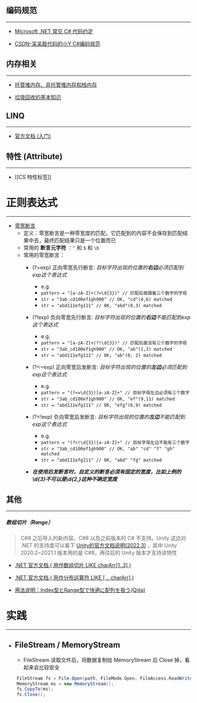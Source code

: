 ## 编码规范
---
- [Microsoft .NET 常见 C# 代码约定](https://learn.microsoft.com/zh-cn/dotnet/csharp/fundamentals/coding-style/coding-conventions)

- [CSDN-呆呆敲代码的小Y  C#编码规范](https://xiaoy.blog.csdn.net/article/details/127565036)


## 内存相关
---
- [托管堆内存、非托管堆内存和栈内存](https://www.51cto.com/article/771791.html)

- [垃圾回收的基本知识](https://learn.microsoft.com/zh-cn/dotnet/standard/garbage-collection/fundamentals)


## LINQ
---
- [官方文档 (入门)](https://learn.microsoft.com/zh-tw/dotnet/csharp/linq/)


## 特性 (Attribute)
---
- [[CS 特性标签]]

# 正则表达式
---
- [零宽断言](https://blog.csdn.net/yeshang_lady/article/details/121756563)
	- 定义：零宽断言是一种零宽度的匹配，它匹配到的内容不会保存到匹配结果中去，最终匹配结果只是一个位置而已
	- 常用的 **断言元字符** ：`^` 和 `$` 和 `\b`
	- 常用的零宽断言：
		- (?=exp)  正向零宽先行断言: *目标字符出现的位置的**右边**必须匹配到exp这个表达式*
			- e.g.  
			- `pattern = "[a-zA-Z]+(?=\d{3})" // 匹配后面跟着三个数字的字母`
			- `str = "3ab_cd100ef1gh900" // OK, "cd"(4,6) matched`
			- `str = "abd111efg111" // OK, "abd"(0,3) matched`

		- (?!exp)  负向零宽先行断言: *目标字符出现的位置的**右边**不能匹配到exp这个表达式*
			- e.g.
			- `pattern = "[a-zA-Z]+(?!\d{3})" // 匹配后面没有三个数字的字母`
			- `str = "3ab_cd100ef1gh900" // OK, "ab"(1,3) matched`
			- `str = "abd111efg111" // OK, "ab"(0, 2) matched`
			
		- (?<=exp)  正向零宽后发断言: *目标字符出现的位置的**左边**必须匹配到exp这个表达式*
			- e.g.
			- `pattern = "(?<=\d{3})[a-zA-Z]+" // 目标字母左边必须有三个数字`
			- `str = "3ab_cd100ef1gh900" // OK, "ef"(9,11) matched`
			- `str = "abd111efg111" // OK, "efg"(6,9) matched`
			
		- (?<!exp)  负向零宽后发断言: *目标字符出现的位置的**左边**不能匹配到exp这个表达式*
			- e.g.
			- `pattern = "(?<!\d{3})[a-zA-Z]+" // 目标字母左边不能有三个数字`
			- `str = "3ab_cd100ef1gh900" // OK, "ab" "cd" "f" "gh" matched`
			- `str = "abd111efg111" // OK, "abd" "fg" matched`
		
		- ***在使用后发断言时，自定义的断言必须有固定的宽度，比如上例的\d{3}不可以是\d{2,}这种不确定宽度***
	
## 其他
---
##### 数组切片（Range）

> C#8 之后导入的新内容。C#8 以及之前版本的 C# 不支持。Unity 这边对 .NET 的支持度可以看下 [Unity的官方文档说明(2022.3)](https://docs.unity3d.com/Manual/dotnetProfileSupport.html) ，其中 Unity 2020.2~2021.1 版本用的是 C#8，再往后的 Unity 版本才支持该特性

- [.NET 官方文档 ( 用作数组切片 LIKE charArr[1..3] )](https://learn.microsoft.com/zh-cn/dotnet/csharp/language-reference/operators/member-access-operators#range-operator-)

- [.NET 官方文档 ( 用作分布运算符 LIKE [ .. charArr] )](https://learn.microsoft.com/zh-cn/dotnet/csharp/language-reference/operators/collection-expressions#spread-element)

- [用法说明：Index型とRange型で快適に配列を扱う(Qiita)](https://qiita.com/Euglenach/items/c433afe78d72fc1a18fc)


# 实践
---
- ## FileStream / MemoryStream
	- FileStream 读取文件后，将数据复制给 MemoryStream 后 Close 掉，看起来会比较安全
```C#
	FileStream fs = File.Open(path, FileMode.Open, FileAccess.ReadWrite);
	MemoryStream ms = new MemoryStream();
	fs.CopyTo(ms);
	fs.Close();
```




